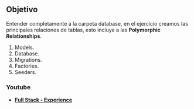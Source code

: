 ## Objetivo

Entender completamente a la carpeta database, en el ejercicio creamos las principales relaciones de tablas, esto incluye a las **Polymorphic Relationships**.

1. Models.
2. Database.
3. Migrations.
4. Factories.
5. Seeders.

### Youtube

- **[Full Stack - Experience](https://youtube.com/@fullstackexperience?sub_confirmation=1)**